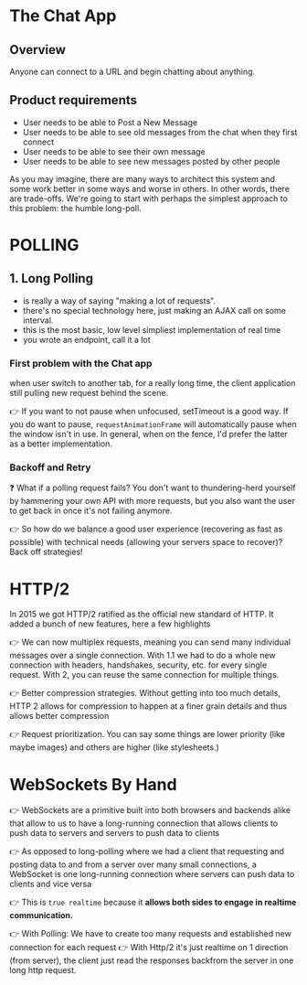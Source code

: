 # The Chat App

## Overview

Anyone can connect to a URL and begin chatting about anything.

## Product requirements

- User needs to be able to Post a New Message
- User needs to be able to see old messages from the chat when they first connect
- User needs to be able to see their own message
- User needs to be able to see new messages posted by other people

As you may imagine, there are many ways to architect this system and some work better in some ways and worse in others. In other words, there are trade-offs. We're going to start with perhaps the simplest approach to this problem: the humble long-poll.

# POLLING

## 1. Long Polling

- is really a way of saying "making a lot of requests".
- there's no special technology here, just making an AJAX call on some interval.
- this is the most basic, low level simpliest implementation of real time
- you wrote an endpoint, call it a lot

### First problem with the Chat app

when user switch to another tab, for a really long time, the client application still pulling new request behind the scene.

👉 If you want to not pause when unfocused, setTimeout is a good way. If you do want to pause, `requestAnimationFrame` will automatically pause when the window isn't in use. In general, when on the fence, I'd prefer the latter as a better implementation.

### Backoff and Retry

❓ What if a polling request fails? You don't want to thundering-herd yourself by hammering your own API with more requests, but you also want the user to get back in once it's not failing anymore.

👉 So how do we balance a good user experience (recovering as fast as possible) with technical needs (allowing your servers space to recover)? Back off strategies!

# HTTP/2

In 2015 we got HTTP/2 ratified as the official new standard of HTTP. It added a bunch of new features, here a few highlights

👉 We can now multiplex requests, meaning you can send many individual messages over a single connection. With 1.1 we had to do a whole new connection with headers, handshakes, security, etc. for every single request. With 2, you can reuse the same connection for multiple things.

👉 Better compression strategies. Without getting into too much details, HTTP 2 allows for compression to happen at a finer grain details and thus allows better compression

👉 Request prioritization. You can say some things are lower priority (like maybe images) and others are higher (like stylesheets.)

# WebSockets By Hand

👉 WebSockets are a primitive built into both browsers and backends alike that allow to us to have a long-running connection that allows clients to push data to servers and servers to push data to clients

👉 As opposed to long-polling where we had a client that requesting and posting data to and from a server over many small connections, a WebSocket is one long-running connection where servers can push data to clients and vice versa

👉 This is `true realtime` because it <strong>allows both sides to engage in realtime communication.</strong>

👉 With Polling: We have to create too many requests and established new connection for each request
👉 With Http/2 it's just realtime on 1 direction (from server), the client just read the responses backfrom the server in one long http request.
